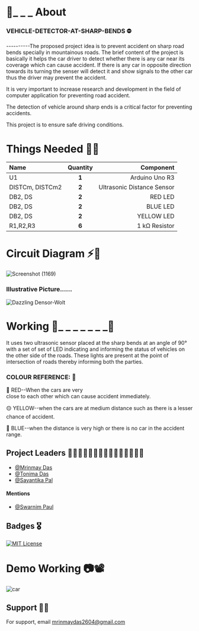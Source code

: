 # 🚗_ _ _  About

### VEHICLE-DETECTOR-AT-SHARP-BENDS   ⛔


----------The proposed project idea is to prevent accident on sharp road bends specially in mountainous roads.
          The brief content of the project is basically it helps
the car driver to detect whether there is any car near its coverage which can cause accident.
          If there is any car in opposite direction towards its turning the senser will detect it and show signals to the other car thus the driver may prevent the accident. 

It is very important to increase research and development in the field of computer application for preventing road accident.

The detection of vehicle around sharp ends is a critical factor for preventing accidents.

This project is to ensure safe driving conditions.

# Things Needed   🔧🔨
| Name |  Quantity  | Component |
|:-----|:--------:|------:|
| U1   | **1** | Arduino Uno R3|
| DISTCm, DISTCm2  |  **2**  |   Ultrasonic Distance Sensor |
| DB2, DS | **2** |   RED LED |
| DB2, DS | **2** |   BLUE LED |
| DB2, DS | **2** |   YELLOW LED  |
| R1,R2,R3 | **6** |   1 kΩ Resistor |

# Circuit Diagram ⚡🔌

![Screenshot (1169)](https://user-images.githubusercontent.com/89240074/229310657-81e34e38-1389-462e-93f0-b31b7c22080e.png)


### Illustrative Picture......
![Dazzling Densor-Wolt](https://user-images.githubusercontent.com/89240074/229310710-5749faba-0945-4e91-a621-96c605230e58.png)


# Working       🚥_ _ _ _ _ _ _🚗

It uses two ultrasonic sensor placed at the sharp bends at an angle of 90° with a set of set of LED indicating and informing the status of vehicles on the other side of the roads. These lights are present at the point of intersection of roads thereby informing both the parties. 
### COLOUR REFERENCE:       🚥

🔴 RED--When the cars are very     
close to each other which can cause accident immediately.

🟡 YELLOW--when the cars are at medium distance such as there is a lesser chance of accident.

🔵 BLUE--when the distance is very high or there is no car in the accident range.




## Project Leaders    👩🏼‍💻👩🏼‍💻👨🏼‍💻👨🏼‍💻👨🏼‍💻

- [@Mrinmay Das](https://github.com/DON2604)
- [@Tonima Das](https://github.com/tonima26122004)
- [@Sayantika Pal](https://github.com/foxy111103)

#### Mentions
- [@Swarnim Paul](https://github.com/Swarnim783)

## Badges   🎖

[![MIT License](https://img.shields.io/badge/License-MIT-green.svg)](https://choosealicense.com/licenses/mit/)

# Demo Working     📷📽
![car](https://user-images.githubusercontent.com/89240074/229312789-f4cefbe1-fd33-4f70-85dd-5bd85851bb8d.gif)



## Support  🤝🏼

For support, email mrinmaydas2604@gmail.com
